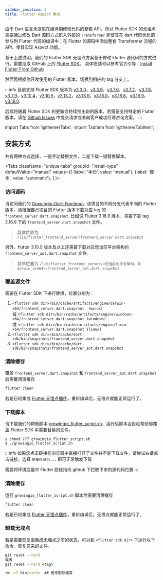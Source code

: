 ```yaml
---
sidebar_position: 2
title: Flutter Aspect 集成
---
```


由于 Dart 语言未提供在编译期修改代码的整套 API，所以 Flutter SDK 的无埋点需要通过修改 Dart 源码方式织入外部的 `Transformer` 能使其在 dart 代码优化前参与到 Flutter 代码的编译中；在 Flutter 的源码中添加整套 Transformer 流程的 API，使其实现 Aspect 功能。

基于上述说明，我们的 Flutter SDK 无埋点方案基于修改 Flutter 源代码的方式进行，需要拉取 GitHub 上的 [Flutter SDK](https://github.com/flutter/flutter)。
具体安装可以参考官方引导：[Install Flutter From Github](https://docs.flutter.dev/get-started/install/macos#downloading-straight-from-github-instead-of-using-an-archive)

然后再根据你开发使用的 Flutter 版本，切换到相应的 tag 分支上。

:::info
目前支持 Flutter SDK 版本为 [v3.3.0](https://github.com/growingio/growingio-dart-frontend/tree/3.3.0)，[v3.3.9](https://github.com/growingio/growingio-dart-frontend/tree/3.3.9)，[v3.7.0](https://github.com/growingio/growingio-dart-frontend/tree/3.7.0)，[v3.7.2](https://github.com/growingio/growingio-dart-frontend/tree/3.7.2)，[v3.7.8](https://github.com/growingio/growingio-dart-frontend/tree/3.7.8)，[v3.7.9](https://github.com/growingio/growingio-dart-frontend/tree/3.7.9)，[v3.10.4](https://github.com/growingio/growingio-dart-frontend/tree/3.10.4)，[v3.10.5](https://github.com/growingio/growingio-dart-frontend/tree/3.10.5)，[v3.13.2](https://github.com/growingio/growingio-dart-frontend/tree/3.13.2)，[v3.13.9](https://github.com/growingio/growingio-dart-frontend/tree/3.13.9)，[v3.16.0](https://github.com/growingio/growingio-dart-frontend/tree/3.16.0)，[v3.16.8](https://github.com/growingio/growingio-dart-frontend/tree/3.16.8)，[v3.16.9](https://github.com/growingio/growingio-dart-frontend/tree/3.16.9)，[v3.19.0](https://github.com/growingio/growingio-dart-frontend/tree/3.19.0).

后续将随着 Flutter SDK 的更新会持续推出新的版本，若需要支持特定的 Flutter 版本，请在 [Github Issues](https://github.com/growingio/growingio-dart-frontend/issues) 中提交请求或者向客户成功经理咨询方案。
:::

import Tabs from '@theme/Tabs';
import TabItem from '@theme/TabItem';

## 安装方式
共有两种方式选择，一是手动替换文件，二是下载一键替换脚本。

<Tabs
  className="unique-tabs"
  groupId="install-type"
  defaultValue="manual"
  values={[
    {label: '手动', value: 'manual'},
    {label: '脚本', value: 'automatic'},
  ]
}>

<TabItem value="manual">

### 访问源码
请访问我们的 [Growingio-Dart-Frontend](https://github.com/growingio/growingio-dart-frontend)，该项目的不同分支代表不同的 Flutter 版本，请根据自己项目的 Flutter 版本下载对应 tag 的 `frontend_server.dart.snapshot`.
比如说 Flutter 3.16.9 版本，需要下载 tag 3.16.9 下的 `frontend_server.dart.snapshot` 文件。

> 具体位置为 `/lib/flutter_frontend_server/frontend_server.dart.snapshot`

另外，flutter 3.19.0 版本及以上还需要下载对应您当前平台架构的 `frontend_server_aot.dart.snapshot` 文件。

> 具体位置为 `/lib/flutter_frontend_server/<您当前的平台架构，如darwin_arm64>/frontend_server_aot.dart.snapshot`

### 覆盖源文件
需要在 Flutter SDK 下进行替换，位置分别为：
1.  `<flutter sdk dir>/bin/cache/artifacts/engine/darwin-x64/frontend_server.dart.snapshot （macos）`  
    或 `<flutter sdk dir>/bin/cache/artifacts/engine/windows-x64/frontend_server.dart.snapshot (windows)`  
    或 `<flutter sdk dir>/bin/cache/artifacts/engine/linux-x64/frontend_server.dart.snapshot (linux)`
2. `<flutter sdk dir>/bin/cache/dart-sdk/bin/snapshots/frontend_server.dart.snapshot`
3. `<flutter sdk dir>/bin/cache/dart-sdk/bin/snapshots/frontend_server_aot.dart.snapshot`

### 清除缓存
覆盖 `frontend_server.dart.snapshot` 和 `frontend_server_aot.dart.snapshot` 后需要清理缓存
```cmd
flutter clean
```
若是已经集成 [Flutter 无埋点插件](/docs/framework/flutter/Flutter%20SDK)，重新编译后，无埋点就能正常运行了。

</TabItem>


<TabItem value="automatic">

### 下载脚本
请下载我们的帮助脚本 [growingio_flutter_script.sh](https://raw.githubusercontent.com/growingio/growingio-dart-frontend/master/growingio_flutter_script.sh)，运行后脚本会自动帮助你覆盖 Flutter SDK 中需要替换的文件。

```shell
$ chmod 777 growingio_flutter_script.sh
$ ./growingio_flutter_script.sh
```

:::info
如果您点击链接在浏览器中直接打开了文件并不是下载文件，请尝试右键点击链接，选择 `链接存储为...` 即可正常触发下载

需要将环境变量中 Flutter 路径指向 github 下拉取下来的源代码位置
:::

### 清除缓存
运行 `growingio_flutter_script.sh` 脚本后需要清理缓存
```cmd
flutter clean
```
若是已经集成 [Flutter 无埋点插件](/docs/framework/flutter/Flutter%20SDK)，重新编译后，无埋点就能正常运行了。

</TabItem>
</Tabs>

### 卸载无埋点
若是需要恢复至集成无埋点之前的状态，可以到 `<flutter sdk dir>` 下运行以下命令，恢复原来的文件。
```cmd
git reset --hard 
或者
git reset --hard <tag>

rm -rf bin/cache  ## 用来删除缓存 
```

